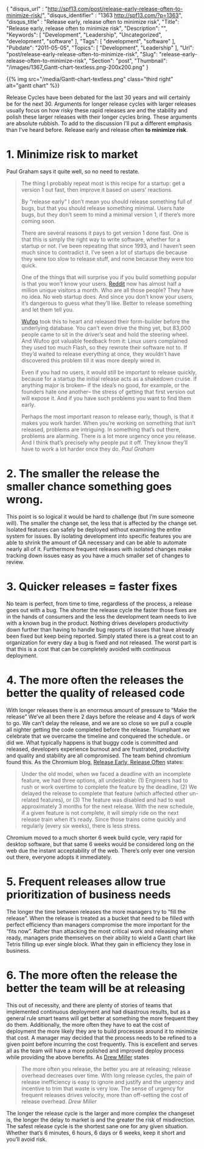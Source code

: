 {
	"disqus_url" : "http://spf13.com/post/release-early-release-often-to-minimize-risk/",
	"disqus_identifier" : "1363 http://spf13.com/?p=1363",
	"disqus_title" : "Release early, release often to minimize risk",
	"Title": "Release early, release often to minimize risk",
	"Description": "",
	"Keywords": [
		"Development",
		"Leadership",
		"Uncategorized",
		"development",
		"software"
	],
	"Tags": [
		"development",
		"software"
	],
	"Pubdate": "2011-05-05",
	"Topics": [
		"Development",
		"Leadership"
	],
	"Url": "post/release-early-release-often-to-minimize-risk",
	"Slug": "release-early-release-often-to-minimize-risk",
	"Section": "post",
	"Thumbnail": "/images/1367_Gantt-chart-textless.png-200x200.png"
}

{{% img src="/media/Gantt-chart-textless.png" class="third right" alt="gantt chart" %}}

Release Cycles have been debated for the last 30 years and will
certainly be for the next 30. Arguments for longer release cycles with
larger releases usually focus on how risky these rapid releases are and
the stability and polish these larger releases with their longer cycles
bring. These arguments are absolute rubbish. To add to the discussion
I’ll put a different emphasis than I’ve heard before. Release early and
release often **to minimize risk**.

# 1. Minimize risk to market

Paul Graham says it quite well, so no need to restate.

> The thing I probably repeat most is this recipe for a startup: get a
> version 1 out fast, then improve it based on users’ reactions.
>
> By “release early” I don’t mean you should release something full of
> bugs, but that you should release something minimal. Users hate bugs,
> but they don’t seem to mind a minimal version 1, if there’s more
> coming soon.
>
> There are several reasons it pays to get version 1 done fast. One is
> that this is simply the right way to write software, whether for a
> startup or not. I’ve been repeating that since 1993, and I haven’t
> seen much since to contradict it. I’ve seen a lot of startups die
> because they were too slow to release stuff, and none because they
> were too quick.
>
> One of the things that will surprise you if you build something
> popular is that you won’t know your
> users. [Reddit](http://reddit.com/) now has almost half a million
> unique visitors a month. Who are all those people? They have no idea.
> No web startup does. And since you don’t know your users, it’s
> dangerous to guess what they’ll like. Better to release something and
> let them tell you.
>
> [Wufoo](http://wufoo.com/) took this to heart and released their
> form-builder before the underlying database. You can’t even drive the
> thing yet, but 83,000 people came to sit in the driver’s seat and hold
> the steering wheel. And Wufoo got valuable feedback from it: Linux
> users complained they used too much Flash, so they rewrote their
> software not to. If they’d waited to release everything at once, they
> wouldn’t have discovered this problem till it was more deeply wired
> in.
>
> Even if you had no users, it would still be important to release
> quickly, because for a startup the initial release acts as a shakedown
> cruise. If anything major is broken– if the idea’s no good, for
> example, or the founders hate one another– the stress of getting that
> first version out will expose it. And if you have such problems you
> want to find them early.
>
> Perhaps the most important reason to release early, though, is that it
> makes you work harder. When you’re working on something that isn’t
> released, problems are intriguing. In something that’s out there,
> problems are alarming. There is a lot more urgency once you release.
> And I think that’s precisely why people put it off. They know they’ll
> have to work a lot harder once they do. <cite> Paul Graham</cite>

# 2. The smaller the release the smaller chance something goes wrong.

This point is so logical it would be hard to challenge (but I’m sure
someone will). The smaller the change set, the less that is affected by
the change set. Isolated features can safely be deployed without
examining the entire system for issues. By isolating development into
specific features you are able to shrink the amount of QA necessary and
can be able to automate nearly all of it. Furthermore frequent releases
with isolated changes make tracking down issues easy as you have a much
smaller set of changes to review.

# 3. Quicker releases = faster fixes

No team is perfect, from time to time, regardless of the process, a
release goes out with a bug. The shorter the release cycle the faster
those fixes are in the hands of consumers and the less the development
team needs to live with a known bug in the product. Nothing drives
developers productivity down further than having to handle bug reports
of issues that have already been fixed but keep being reported. Simply
stated there is a great cost to an organization for every day a bug is
fixed and not released. The worst part is that this is a cost that can
be completely avoided with continuous deployment.

# 4. The more often the releases the better the quality of released code

With longer releases there is an enormous amount of pressure to “Make
the release” We’ve all been there 2 days before the release and 4 days
of work to go. We can’t delay the release, and we are so close so we
pull a couple all nighter getting the code completed before the release.
Triumphant we celebrate that we overcame the timeline and conquered the
schedule.. or did we. What typically happens is that buggy code is
committed and released, developers experience burnout and are
frustrated, productivity and quality and stability are all compromised.
The team behind chromium found this. As the Chromium blog, [Release
Early, Release
Often](http://blog.chromium.org/2010/07/release-early-release-often.html)
states:

> Under the old model, when we faced a deadline with an incomplete
> feature, we had three options, all undesirable: (1) Engineers had to
> rush or work overtime to complete the feature by the deadline, (2) We
> delayed the release to complete that feature (which affected other
> un-related features), or (3) The feature was disabled and had to wait
> approximately 3 months for the next release. With the new schedule, if
> a given feature is not complete, it will simply ride on the next
> release train when it’s ready. Since those trains come quickly and
> regularly (every six weeks), there is less stress.

Chromium moved to a much shorter 6 week build cycle, very rapid for
desktop software, but that same 6 weeks would be considered long on the
web due the instant acceptability of the web. There’s only ever one
version out there, everyone adopts it immediately.

# 5. Frequent releases allow true prioritization of business needs

The longer the time between releases the more managers try to “fill the
release”. When the release is treated as a bucket that need to be filled
with perfect efficiency than managers compromise the more important for
the “fits now”. Rather than attacking the most critical work and
releasing when ready, managers pride themselves on their ability to
wield a Gantt chart like Tetris filling up ever single block. What they
gain in efficiency they lose in business.

# 6. The more often the release the better the team will be at releasing

This out of necessity, and there are plenty of stories of teams that
implemented continuous deployment and had disastrous results, but as a
general rule smart teams will get better at something the more frequent
they do them. Additionally, the more often they have to eat the cost of
deployment the more likely they are to build processes around it to
minimize that cost. A manager may decided that the process needs to be
refined to a given point before incurring the cost frequently. This is
excellent and serves all as the team will have a more polished and
improved deploy process while providing the above benefits. As [Drew
Miller](http://twitter.com/anglicangeek) states

> The more often you release, the better you are at releasing; release
> overhead decreases over time. With long release cycles, the pain of
> release inefficiency is easy to ignore and justify and the urgency and
> incentive to trim that waste is very low. The sense of urgency for
> frequent releases drives velocity, more than off-setting the cost of
> release overhead. <cite> Drew Miller </cite>

The longer the release cycle is the larger and more complex the
changeset is, the longer the delay to market is and the greater the risk
of misdirection. The safest release cycle is the shortest sane one for
any given situation. Whether that’s 6 minutes, 6 hours, 6 days or 6
weeks, keep it short and you’ll avoid risk.
